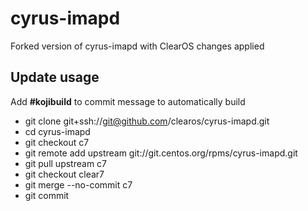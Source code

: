 # cyrus-imapd

Forked version of cyrus-imapd with ClearOS changes applied

## Update usage
  Add __#kojibuild__ to commit message to automatically build

* git clone git+ssh://git@github.com/clearos/cyrus-imapd.git
* cd cyrus-imapd
* git checkout c7
* git remote add upstream git://git.centos.org/rpms/cyrus-imapd.git
* git pull upstream c7
* git checkout clear7
* git merge --no-commit c7
* git commit

